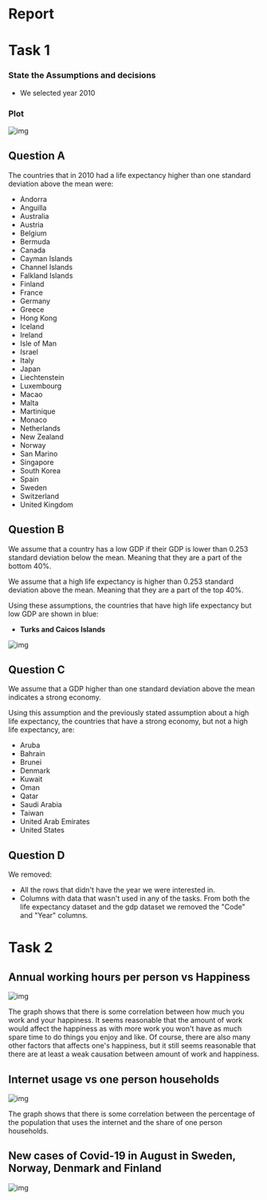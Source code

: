 # Report

# Task 1

### State the Assumptions and decisions

- We selected year 2010

### Plot

![img](fig/gdp_life.png)

## Question A

The countries that in 2010 had a life expectancy higher than one standard deviation above the mean were:

- Andorra
- Anguilla
- Australia
- Austria
- Belgium
- Bermuda
- Canada
- Cayman Islands
- Channel Islands
- Falkland Islands
- Finland
- France
- Germany
- Greece
- Hong Kong
- Iceland
- Ireland
- Isle of Man
- Israel
- Italy
- Japan
- Liechtenstein
- Luxembourg
- Macao
- Malta
- Martinique
- Monaco
- Netherlands
- New Zealand
- Norway
- San Marino
- Singapore
- South Korea
- Spain
- Sweden
- Switzerland
- United Kingdom

<!--- Consider whether the results obtained seem
reasonable -->

## Question B

We assume that a country has a low GDP if their GDP is lower than 0.253 standard deviation below the mean. Meaning that they are a part of the bottom 40%.

We assume that a high life expectancy is higher than 0.253 standard deviation above the mean. Meaning that they are a part of the top 40%.

Using these assumptions, the countries that have high life expectancy but low GDP are shown in blue:

- **Turks and Caicos Islands**

![img](fig/gdp_life_b.png)

<!--- Motivera varför våra assumptions är rimliga? --->
<!--- Consider whether the results obtained seem
reasonable -->

## Question C

We assume that a GDP higher than one standard deviation above the mean indicates a strong economy.

Using this assumption and the previously stated assumption about a high life expectancy, the countries that have a strong economy, but not a high life expectancy, are:

- Aruba
- Bahrain
- Brunei
- Denmark
- Kuwait
- Oman
- Qatar
- Saudi Arabia
- Taiwan
- United Arab Emirates
- United States

<!--- Motivera varför våra assumptions är rimliga? --->
<!--- Consider whether the results obtained seem
reasonable -->

## Question D

We removed:

- All the rows that didn't have the year we were interested in.
- Columns with data that wasn't used in any of the tasks. From both the life expectancy dataset and the gdp dataset we removed the "Code" and "Year" columns.

<!--- Något om att vi funderade på att ta bort alla rader som ej blev "utvalda" av varken task A, task B, task C ? --->

# Task 2

## Annual working hours per person vs Happiness

![img](fig/working-hours-happiness.png)

The graph shows that there is some correlation between how much you work and your happiness. It seems reasonable that the amount of work would affect the happiness as with more work you won't have as much spare time to do things you enjoy and like. Of course, there are also many other factors that affects one's happiness, but it still seems reasonable that there are at least a weak causation between amount of work and happiness.

<!--- Eventuellt något om att working hours inte tar med  arbetslösa? Många som jobbar 0 timmar är förmodligen inte glada? --->

## Internet usage vs one person households

![img](fig/internet_household.png)

The graph shows that there is some correlation between the percentage of the population that uses the internet and the share of one person households.

## New cases of Covid-19 in August in Sweden, Norway, Denmark and Finland

![img](fig/boxplot_covid.png)
